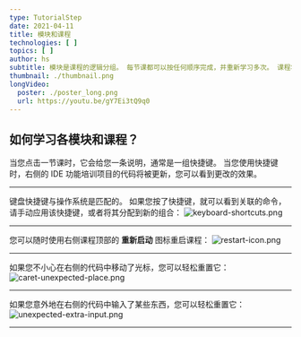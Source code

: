 ```yaml
---
type: TutorialStep
date: 2021-04-11
title: 模块和课程
technologies: [ ]
topics: [ ]
author: hs
subtitle: 模块是课程的逻辑分组。 每节课都可以按任何顺序完成，并重新学习多次。 课程将帮助您将操作和键盘快捷键与 IDE 中的功能联系起来。
thumbnail: ./thumbnail.png
longVideo:
  poster: ./poster_long.png
  url: https://youtu.be/gY7Ei3tQ9q0
---
```


## 如何学习各模块和课程？
当您点击一节课时，它会给您一条说明，通常是一组快捷键。 当您使用快捷键时，右侧的 IDE 功能培训项目的代码将被更新，您可以看到更改的效果。
***
键盘快捷键与操作系统是匹配的。 如果您按了快捷键，就可以看到关联的命令，请手动应用该快捷键，或者将其分配到新的组合： ![keyboard-shortcuts.png](keyboard-shortcuts.png)

***
您可以随时使用右侧课程顶部的 **重新启动** 图标重启课程： ![restart-icon.png](restart-icon.png)

***
如果您不小心在右侧的代码中移动了光标，您可以轻松重置它： ![caret-unexpected-place.png](caret-unexpected-place.png)
***
如果您意外地在右侧的代码中输入了某些东西，您可以轻松重置它： ![unexpected-extra-input.png](unexpected-extra-input.png)
***